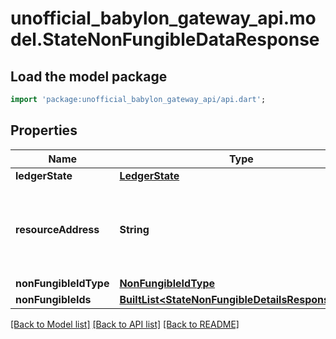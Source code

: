 # unofficial_babylon_gateway_api.model.StateNonFungibleDataResponse

## Load the model package
```dart
import 'package:unofficial_babylon_gateway_api/api.dart';
```

## Properties
Name | Type | Description | Notes
------------ | ------------- | ------------- | -------------
**ledgerState** | [**LedgerState**](LedgerState.md) |  | 
**resourceAddress** | **String** | Bech32m-encoded human readable version of the address. | 
**nonFungibleIdType** | [**NonFungibleIdType**](NonFungibleIdType.md) |  | 
**nonFungibleIds** | [**BuiltList&lt;StateNonFungibleDetailsResponseItem&gt;**](StateNonFungibleDetailsResponseItem.md) |  | 

[[Back to Model list]](../README.md#documentation-for-models) [[Back to API list]](../README.md#documentation-for-api-endpoints) [[Back to README]](../README.md)


